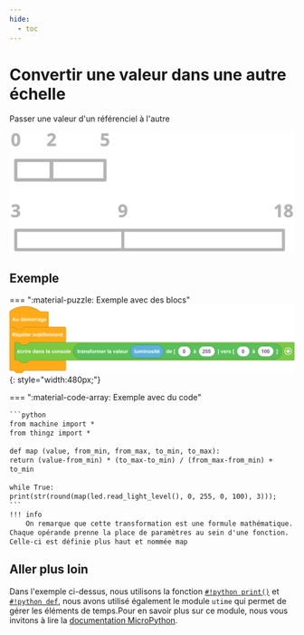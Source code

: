 ```yaml
---
hide:
  - toc
---
```


# Convertir une valeur dans une autre échelle
Passer une valeur d'un référenciel à l'autre

![map](map.svg)

## Exemple
=== ":material-puzzle: Exemple avec des blocs"
    ![Bloc transformer la valeur](transformer.png){: style="width:480px;"}

=== ":material-code-array: Exemple avec du code"

    ```python
    from machine import *
    from thingz import *

    def map (value, from_min, from_max, to_min, to_max):
    return (value-from_min) * (to_max-to_min) / (from_max-from_min) + to_min

    while True:
    print(str(round(map(led.read_light_level(), 0, 255, 0, 100), 3)));
    ```
    !!! info
        On remarque que cette transformation est une formule mathématique. Chaque opérande prenne la place de paramètres au sein d'une fonction. Celle-ci est définie plus haut et nommée map

## Aller plus loin
Dans l'exemple ci-dessus, nous utilisons la fonction [`#!python print()`](../communication/ecrire_dans_la_console.md) et [`#!python def`](../fonctions/fonction.md), nous avons utilisé également le module `utime` qui permet de gérer les éléments de temps.Pour en savoir plus sur ce module, nous vous invitons à lire la [documentation MicroPython](https://www.micropython.fr/reference/#/04.modules_standards/utime/00.module_time?id=module-utime).

